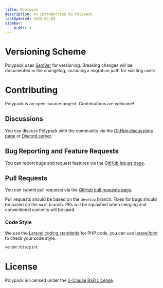 ```yaml
---
title: Prologue
description: An introduction to Polypack.
lastUpdated: 2025-04-03
sidebar:
    order: 1
---
```


# Versioning Scheme

Polypack uses [SemVer](https://semver.org/) for versioning. Breaking changes will be documented in the changelog, including a migration path for existing users.

# Contributing

Polypack is an open-source project. Contributions are welcome!

## Discussions

You can discuss Polypack with the community via the [GitHub discussions page](https://github.com/polypack-io/polypack/discussions) or [Discord server](https://discord.gg/fweC3GnYVQ).

## Bug Reporting and Feature Requests

You can report bugs and request features via the [GitHub issues page](https://github.com/polypack-io/polypack/issues).

## Pull Requests

You can submit pull requests via the [GitHub pull requests page](https://github.com/polypack-io/polypack/pulls).

Pull requests should be based on the `develop` branch. Fixes for bugs should be based on the `main` branch. PRs will be squashed when merging and conventional commits will be used.

### Code Style

We use the [Laravel coding standards](https://laravel.com/docs/12.x/contributions#coding-style) for PHP code, you can use [laravel/pint](https://laravel.com/docs/12.x/pint) to check your code style.

```bash
vendor/bin/pint
```

# License

Polypack is licensed under the [3-Clause BSD License](https://opensource.org/licenses/BSD-3-Clause).